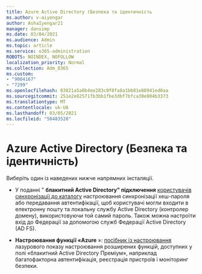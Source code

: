 ```yaml
---
title: Azure Active Directory (Безпека та ідентичність
ms.author: v-aiyengar
author: AshaIyengar21
manager: dansimp
ms.date: 03/04/2021
ms.audience: Admin
ms.topic: article
ms.service: o365-administration
ROBOTS: NOINDEX, NOFOLLOW
localization_priority: Normal
ms.collection: Adm_O365
ms.custom:
- "9004167"
- "7299"
ms.openlocfilehash: 03821a5a0b4ee283c0f0fa8a1bb81e88941ed0aa
ms.sourcegitcommit: 251e2e82571fb3bb1fbe3dbf7bfca30e004b3373
ms.translationtype: MT
ms.contentlocale: uk-UA
ms.lasthandoff: 03/05/2021
ms.locfileid: "50483528"
---
```

# <a name="azure-active-directory-security-and-identity"></a>Azure Active Directory (Безпека та ідентичність)

Виберіть один із наведених нижче напрямних інсталяції.

- У поданні " **блакитний Active Directory" підключення** [користувачів синхронізації до каталогу](https://go.microsoft.com/fwlink/?linkid=2071310) настроювання синхронізації хеш-пароля або передавання автентифікації, щоб користувачі могли входити в електронну пошту та локальну службу Active Directory (контролер домену), використовуючи той самий пароль. Також можна настроїти вхід до Федерації за допомогою служб Федерації Active Directory (AD FS).

- **Настроювання функції «Azure** »: [посібник із настроювання](https://go.microsoft.com/fwlink/?linkid=2134390) лазурового показу настроювання розширених функцій, доступних у полі «блакитний Active Directory Преміум», наприклад багатофакторна автентифікація, реєстрація пристроїв і моніторинг безпеки.
